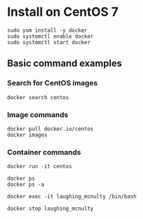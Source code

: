 # Install on CentOS 7

```
sudo yum install -y docker
sudo systemctl enable docker
sudo systemctl start docker
```

## Basic command examples

### Search for CentOS images
```
docker search centos
```

### Image commands
```
docker pull docker.io/centos
docker images
```

### Container commands
```
docker run -it centos
```

```
docker ps
docker ps -a
```

```
docker exec -it laughing_mcnulty /bin/bash
```

```
docker stop laughing_mcnulty
```
